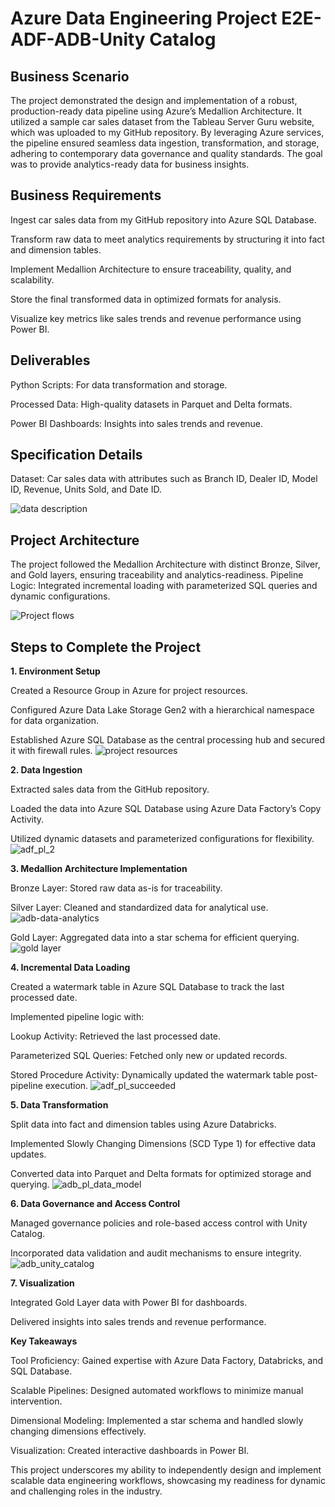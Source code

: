 # **Azure Data Engineering Project E2E-ADF-ADB-Unity Catalog**

## **Business Scenario**

The project demonstrated the design and implementation of a robust, production-ready data pipeline using Azure’s Medallion Architecture. It utilized a sample car sales dataset from the Tableau Server Guru website, which was uploaded to my GitHub repository. By leveraging Azure services, the pipeline ensured seamless data ingestion, transformation, and storage, adhering to contemporary data governance and quality standards. The goal was to provide analytics-ready data for business insights.

## **Business Requirements**

Ingest car sales data from my GitHub repository into Azure SQL Database.

Transform raw data to meet analytics requirements by structuring it into fact and dimension tables.

Implement Medallion Architecture to ensure traceability, quality, and scalability.

Store the final transformed data in optimized formats for analysis.

Visualize key metrics like sales trends and revenue performance using Power BI.

## **Deliverables**

Python Scripts: For data transformation and storage.

Processed Data: High-quality datasets in Parquet and Delta formats.

Power BI Dashboards: Insights into sales trends and revenue.

## **Specification Details**

Dataset: Car sales data with attributes such as Branch ID, Dealer ID, Model ID, Revenue, Units Sold, and Date ID.

![data description](https://github.com/user-attachments/assets/6ff7a295-62c9-4ad1-b00c-5544cd64607f)

## **Project Architecture**

The project followed the Medallion Architecture with distinct Bronze, Silver, and Gold layers, ensuring traceability and analytics-readiness.
Pipeline Logic: Integrated incremental loading with parameterized SQL queries and dynamic configurations.

![Project flows](https://github.com/user-attachments/assets/da68a311-7a72-441c-9b9f-b65a753854bb)


## **Steps to Complete the Project**

**1. Environment Setup**

Created a Resource Group in Azure for project resources.

Configured Azure Data Lake Storage Gen2 with a hierarchical namespace for data organization.

Established Azure SQL Database as the central processing hub and secured it with firewall rules.
![project resources](https://github.com/user-attachments/assets/bd6dc041-5dc2-4201-94cd-fc0c0ad0387f)


**2. Data Ingestion**

Extracted sales data from the GitHub repository.

Loaded the data into Azure SQL Database using Azure Data Factory’s Copy Activity.

Utilized dynamic datasets and parameterized configurations for flexibility.
![adf_pl_2](https://github.com/user-attachments/assets/d4f3b894-1174-4257-8012-138ebd4ca252)


**3. Medallion Architecture Implementation**

Bronze Layer: Stored raw data as-is for traceability.

Silver Layer: Cleaned and standardized data for analytical use.
![adb-data-analytics](https://github.com/user-attachments/assets/9a871fb6-327e-43c8-aae5-301996eb9281)


Gold Layer: Aggregated data into a star schema for efficient querying.
![gold layer](https://github.com/user-attachments/assets/3a1afa1e-ca0d-4aa9-8dcc-308426f6234b)


**4. Incremental Data Loading**

Created a watermark table in Azure SQL Database to track the last processed date.

Implemented pipeline logic with:

Lookup Activity: Retrieved the last processed date.

Parameterized SQL Queries: Fetched only new or updated records.

Stored Procedure Activity: Dynamically updated the watermark table post-pipeline execution.
![adf_pl_succeeded](https://github.com/user-attachments/assets/44a97126-31ca-4019-a8d7-87d671a11507)


**5. Data Transformation**

Split data into fact and dimension tables using Azure Databricks.

Implemented Slowly Changing Dimensions (SCD Type 1) for effective data updates.

Converted data into Parquet and Delta formats for optimized storage and querying.
![adb_pl_data_model](https://github.com/user-attachments/assets/76edcb70-2bc6-474c-a76c-1f02ab5f7e36)


**6. Data Governance and Access Control**

Managed governance policies and role-based access control with Unity Catalog.

Incorporated data validation and audit mechanisms to ensure integrity.
![adb_unity_catalog](https://github.com/user-attachments/assets/4d8081c0-1333-4ff7-84aa-528db00a73fa)



**7. Visualization**

Integrated Gold Layer data with Power BI for dashboards.

Delivered insights into sales trends and revenue performance.

**Key Takeaways**

Tool Proficiency: Gained expertise with Azure Data Factory, Databricks, and SQL Database.

Scalable Pipelines: Designed automated workflows to minimize manual intervention.

Dimensional Modeling: Implemented a star schema and handled slowly changing dimensions effectively.

Visualization: Created interactive dashboards in Power BI.

This project underscores my ability to independently design and implement scalable data engineering workflows, showcasing my readiness for dynamic and challenging roles in the industry.
